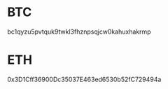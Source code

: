 # BTC 
bc1qyzu5pvtquk9twkl3fhznpsqjcw0kahuxhakrmp

# ETH
0x3D1Cff36900Dc35037E463ed6530b52fC729494a
